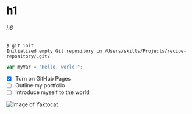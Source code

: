 # h1
###### h6
```
$ git init
Initialized empty Git repository in /Users/skills/Projects/recipe-repository/.git/
```

```javascript
var myVar = "Hello, world!";
```
- [x] Turn on GitHub Pages
- [ ] Outline my portfolio
- [ ] Introduce myself to the world

![Image of Yaktocat](https://octodex.github.com/images/yaktocat.png)
